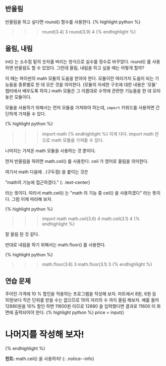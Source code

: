 
## 반올림

반올림을 하고 싶다면 round() 함수를 사용한다.
{% highlight python %}
>>> round(3.4)
3
>>> round(3.9)
4
{% endhighlight %}



## 올림, 내림
int() 는 소수점 밑의 숫자를 버리는 방식으로 실수를 정수로 바꾸었다.
round() 를 사용하면 반올림도 할 수 있었다.
그런데 올림, 내림을 하고 싶을 때는 어떻게 할까?

이 때는 파이썬의 math 모듈의 도움을 받아야 한다.
모듈이란 여러가지 도움이 되는 기능들을 종류별로 한 데 모은 것을 의미한다.
(모듈의 자세한 구조에 대한 내용은 '모듈' 챕터에서 배우도록 하자.)
math 모듈은 그 이름대로 수학에 관련한 기능들을 한 데 모아 놓은 모듈이다.

모듈을 사용하기 위해서는 먼저 모듈을 가져와야 하는데, `import` 키워드를 사용하면
간단하게 가져올 수 있다.


{% highlight python %}
>>> import math
{% endhighlight %}
이게 다다. import math 만으로 math 모듈을 가져올 수 있다.

나머지는 가져온 math 모듈을 사용하는 것 뿐이다.

먼저 반올림을 하려면 math.ceil() 를 사용한다. ceil 가 영어로 올림을 의미한다.

여기서 math 다음에 . (구두점) 을 붙이는 것은 

"math의 기능에 접근하겠다." 
{: .text-center}

라는 뜻이다.
따라서 math.ceil() 는 "math 의 기능 중 ceil() 을 사용하겠다" 라는 뜻이다.
그럼 이제 따라해 보자.

{% highlight python %}
>>> import math
>>> math.ceil(3.6)
4
>>> math.ceil(3.1)
4
{% endhighlight %}

잘 올림 된 것 같다.

반대로 내림을 하기 위해서는 math.floor() 를 사용한다.

{% highlight python %}
>>> math.floor(3.6)
3
>>> math.floor(3.1)
3
{% endhighlight %}

## 연습 문제

주어진 가격에 10 % 할인을 적용하는 프로그램을 작성해 보자.
마트에서 8원, 6원 등 10원보다 작은 단위를 받을 수는 없으므로
10의 자리의 수 까지 올림 해보자.
예를 들어
12880원을 10% 할인 하면 11600원 이므로 12880 을 입력했다면 결과로 11600 이 화면에 출력되어야 한다.
{% highlight python %}
price = input()
# 나머지를 작성해 보자!
{% endhighlight %}

**힌트:** math.ceil() 을 사용하자! 
{: .notice--info}

